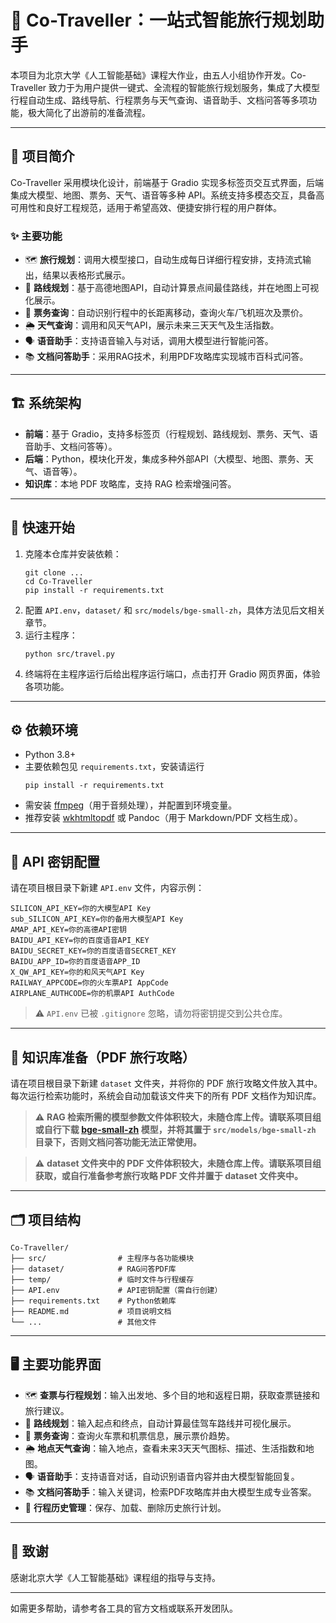 # 🧳 Co-Traveller：一站式智能旅行规划助手

本项目为北京大学《人工智能基础》课程大作业，由五人小组协作开发。Co-Traveller 致力于为用户提供一键式、全流程的智能旅行规划服务，集成了大模型行程自动生成、路线导航、行程票务与天气查询、语音助手、文档问答等多项功能，极大简化了出游前的准备流程。

---

## 📌 项目简介

Co-Traveller 采用模块化设计，前端基于 Gradio 实现多标签页交互式界面，后端集成大模型、地图、票务、天气、语音等多种 API。系统支持多模态交互，具备高可用性和良好工程规范，适用于希望高效、便捷安排行程的用户群体。



### ✨ 主要功能

- 🗺️ **旅行规划**：调用大模型接口，自动生成每日详细行程安排，支持流式输出，结果以表格形式展示。
- 🚗 **路线规划**：基于高德地图API，自动计算景点间最佳路线，并在地图上可视化展示。
- 🎫 **票务查询**：自动识别行程中的长距离移动，查询火车/飞机班次及票价。
- 🌦️ **天气查询**：调用和风天气API，展示未来三天天气及生活指数。
- 🗣️ **语音助手**：支持语音输入与对话，调用大模型进行智能问答。
- 📚 **文档问答助手**：采用RAG技术，利用PDF攻略库实现城市百科式问答。

---



## 🏗️ 系统架构

- **前端**：基于 Gradio，支持多标签页（行程规划、路线规划、票务、天气、语音助手、文档问答等）。
- **后端**：Python，模块化开发，集成多种外部API（大模型、地图、票务、天气、语音等）。
- **知识库**：本地 PDF 攻略库，支持 RAG 检索增强问答。

---



## 🚀 快速开始

1. 克隆本仓库并安装依赖：
   ```
   git clone ...
   cd Co-Traveller
   pip install -r requirements.txt
   ```
2. 配置 `API.env`，`dataset/` 和 `src/models/bge-small-zh`，具体方法见后文相关章节。
3. 运行主程序：
   ```
   python src/travel.py
   ```
4. 终端将在主程序运行后给出程序运行端口，点击打开 Gradio 网页界面，体验各项功能。

---



## ⚙️ 依赖环境

- Python 3.8+
- 主要依赖包见 `requirements.txt`，安装请运行
  ```
  pip install -r requirements.txt
  ```
- 需安装 [ffmpeg](https://ffmpeg.org/)（用于音频处理），并配置到环境变量。
- 推荐安装 [wkhtmltopdf](https://wkhtmltopdf.org/downloads.html) 或 Pandoc（用于 Markdown/PDF 文档生成）。

---



## 🔑 API 密钥配置

请在项目根目录下新建 `API.env` 文件，内容示例：

```
SILICON_API_KEY=你的大模型API Key
sub_SILICON_API_KEY=你的备用大模型API Key
AMAP_API_KEY=你的高德API密钥
BAIDU_API_KEY=你的百度语音API_KEY
BAIDU_SECRET_KEY=你的百度语音SECRET_KEY
BAIDU_APP_ID=你的百度语音APP_ID
X_QW_API_KEY=你的和风天气API Key
RAILWAY_APPCODE=你的火车票API AppCode
AIRPLANE_AUTHCODE=你的机票API AuthCode
```

> ⚠️ `API.env` 已被 `.gitignore` 忽略，请勿将密钥提交到公共仓库。

---



## 📂 知识库准备（PDF 旅行攻略）

请在项目根目录下新建 `dataset` 文件夹，并将你的 PDF 旅行攻略文件放入其中。  
每次运行检索功能时，系统会自动加载该文件夹下的所有 PDF 文档作为知识库。

> ⚠️ **RAG 检索所需的模型参数文件体积较大，未随仓库上传。请联系项目组或自行下载 [bge-small-zh](https://huggingface.co/BAAI/bge-small-zh) 模型，并将其置于 `src/models/bge-small-zh` 目录下，否则文档问答功能无法正常使用。**

> ⚠️ **dataset 文件夹中的 PDF 文件体积较大，未随仓库上传。请联系项目组获取，或自行准备参考旅行攻略 PDF 文件并置于 dataset 文件夹中。**

---



## 🗂️ 项目结构

```
Co-Traveller/
├── src/                # 主程序与各功能模块
├── dataset/            # RAG问答PDF库
├── temp/               # 临时文件与行程缓存
├── API.env             # API密钥配置（需自行创建）
├── requirements.txt    # Python依赖库
├── README.md           # 项目说明文档
└── ...                 # 其他文件
```

---




## 🖥️ 主要功能界面

- 🗺️ **查票与行程规划**：输入出发地、多个目的地和返程日期，获取查票链接和旅行建议。
- 🚗 **路线规划**：输入起点和终点，自动计算最佳驾车路线并可视化展示。
- 🎫 **票务查询**：查询火车票和机票信息，展示票价趋势。
- 🌦️ **地点天气查询**：输入地点，查看未来3天天气图标、描述、生活指数和地图。
- 🗣️ **语音助手**：支持语音对话，自动识别语音内容并由大模型智能回复。
- 📚 **文档问答助手**：输入关键词，检索PDF攻略库并由大模型生成专业答案。
- 📝 **行程历史管理**：保存、加载、删除历史旅行计划。

---



## 🙏 致谢

感谢北京大学《人工智能基础》课程组的指导与支持。

---
如需更多帮助，请参考各工具的官方文档或联系开发团队。
